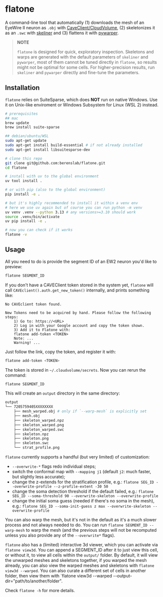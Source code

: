 # flatone

A command-line tool that automatically (1) downloads the mesh of an EyeWire II neuron as `.obj` with [CaveClient/CloudVolume](https://github.com/seung-lab/cloud-volume), (2) skeletonizes it as an `.swc` with [skeliner](https://github.com/berenslab/skeliner) and (3) flattens it with [pywarper](https://github.com/berenslab/pywarper).

> __NOTE__ 
> 
> `flatone` is designed for quick, exploratory inspection. Skeletons and warps are generated with the default parameters of `skeliner` and `pywarper`, most of them cannot be tuned directly in `flatone`, so results might not be optimal for some cells. For higher-precision results, run `skeliner` and `pywarper` directly and fine-tune the parameters.


## Installation

`flatone` relies on SuiteSparse, which does **NOT** run on native Windows. Use it on Unix-like enviroment or Windows Subsystem for Linux (WSL 2) instead.


```bash
# prerequisites
## mac
brew update
brew install suite-sparse

## debian/ubuntu/WSL 
sudo apt-get update
sudo apt-get install build-essential # if not already installed
sudo apt-get install libsuitesparse-dev

# clone this repo 
git clone git@github.com:berenslab/flatone.git
cd flatone 

# install with uv to the global environment
uv tool install .

# or with pip (also to the global environment)
pip install -e .

# but it's highly recommended to install it within a venv env
# here we use uv again but of course you can run python -m venv 
uv venv .venv --python 3.13 # any versions>=3.10 should work
source .venv/bin/activate
uv pip install -e .

# now you can check if it works
flatone -v 
```

## Usage

All you need to do is provide the segment ID of an EW2 neuron you'd like to preview: 

```bash
flatone SEGMENT_ID
```

If you don't have a CAVEClient token stored in the system yet, `flatone` will call `CAVEclient().auth.get_new_token()` internally,  and prints something like:

```
No CAVEclient token found.

New Tokens need to be acquired by hand. Please follow the following steps:
    1) Go to: https://<URL>
    2) Log in with your Google account and copy the token shown.
    3) Add it to Flatone with:
    flatone add-token <TOKEN>
    Note: ...
    Warning! ...
```

Just follow the link, copy the token, and register it with:

```bash
flatone add-token <TOKEN>
```

The token is stored in `~/.cloudvolume/secrets`. Now you can rerun the command:

```bash
flatone SEGMENT_ID
```

This will create an `output` directory in the same directory:

```bash
output
└── 7205759405XXXXXXXX
    ├── mesh_warped.obj # only if `--warp-mesh` is explicitly set
    ├── mesh.obj
    ├── skeleton_warped.npz
    ├── skeleton_warped.png
    ├── skeleton_warped.swc
    ├── skeleton.npz
    ├── skeleton.png
    ├── skeleton.swc
    └── strat_profile.png
```

`flatone` currently supports a handful (but very limited) of customization:

- `--overwrite-*` flags redo individual steps;
- switch the conformal map with `--mapping j1` (default `j2`: much faster, but slightly less accurate);
- change the z-extends for the stratification profile, e.g.: `flatone SEG_ID --overwrite-profile --z-profile-extent -30 50`
- change the soma detection threshold if the default failed, e.g.: `flatone SEG_ID --soma-threshold 90 --overwrite-skeleton --overwrite-profile`
- change the initial soma guess (needed if there's no soma in the mesh), e.g.: `flatone SEG_ID --soma-init-guess z max --overwrite-skeleton --overwrite-profile`

You can also warp the mesh, but it's not in the default as it's a much slower process and not always needed to do. You can run `flatone SEGMENT_ID --warp-mesh` to warp the mesh (and the previous steps will not be recomputed unless you also provide any of the `--overwrite*` flags).

`flatone` also has a (limited) interactive 3d viewer, which you can activate via `flatone view3d`. You can append a SEGMENT_ID after it to just view this cell, or without it, to view all cells within the `output/` folder. By default, it will view the unwarped meshes and skeletons together, if you warped the mesh already, you can also view the warped meshes and skeletons with `flatone view3d --warped`. You can also curate a different set of cells in another folder, then view them with `flatone view3d --warped --output-dir="path/to/another/folder".

Check `flatone -h` for more details.
